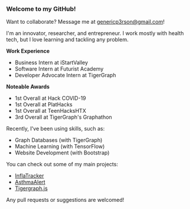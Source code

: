 ### Welcome to my GitHub! 

Want to collaborate? Message me at genericp3rson@gmail.com!

I'm an innovator, researcher, and entrepreneur. I work mostly with health tech, but I love learning and tackling any problem.

__Work Experience__
* Business Intern at iStartValley
* Software Intern at Futurist Academy
* Developer Advocate Intern at TigerGraph

__Noteable Awards__
* 1st Overall at Hack COVID-19
* 1st Overall at PlatHacks
* 1st Overall at TeenHacksHTX
* 3rd Overall at TigerGraph's Graphathon

Recently, I've been using skills, such as:
- Graph Databases (with TigerGraph)
- Machine Learning (with TensorFlow)
- Website Development (with Bootstrap)

You can check out some of my main projects:
- [InflaTracker](https://github.com/GenericP3rson/InflaTracker)
- [AsthmaAlert](https://github.com/GenericP3rson/AsthmaAlert)
- [Tigergraph.js](https://github.com/GenericP3rson/Tigergraph.js)

Any pull requests or suggestions are welcomed!
